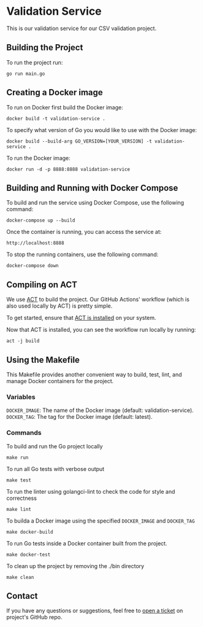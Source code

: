 # Validation Service

This is our validation service for our CSV validation project.

## Building the Project

To run the project run: 

`go run main.go`

## Creating a Docker image 

To run on Docker first build the Docker image: 

`docker build -t validation-service .`

To specify what version of Go you would like to use with the Docker image:

`docker build --build-arg GO_VERSION=[YOUR_VERSION] -t validation-service .`

To run the Docker image: 

`docker run -d -p 8888:8888 validation-service`

## Building and Running with Docker Compose

To build and run the service using Docker Compose, use the following command:

`docker-compose up --build`

Once the container is running, you can access the service at:

`http://localhost:8888`

To stop the running containers, use the following command:

`docker-compose down`

## Compiling on ACT 

We use [ACT](https://github.com/nektos/act) to build the project. Our GitHub Actions' workflow (which is also used locally by ACT) is pretty simple.

To get started, ensure that [ACT is installed](https://nektosact.com/installation/index.html) on your system.

Now that ACT is installed, you can see the workflow run locally by running: 

`act -j build`

## Using the Makefile

This Makefile provides another convenient way to build, test, lint, and manage Docker containers for the project.

### Variables

`DOCKER_IMAGE`: The name of the Docker image (default: validation-service).
`DOCKER_TAG`: The tag for the Docker image (default: latest).

### Commands

To build and run the Go project locally

    make run

To run all Go tests with verbose output

    make test

To run the linter using golangci-lint to check the code for style and correctness

    make lint

To builda a Docker image using the specified `DOCKER_IMAGE` and `DOCKER_TAG`

    make docker-build

To run Go tests inside a Docker container built from the project.

    make docker-test

To clean up the project by removing the ./bin directory

    make clean

## Contact

If you have any questions or suggestions, feel free to [open a ticket](https://github.com/UCLALibrary/validation-service/issues) on project's GitHub repo.
